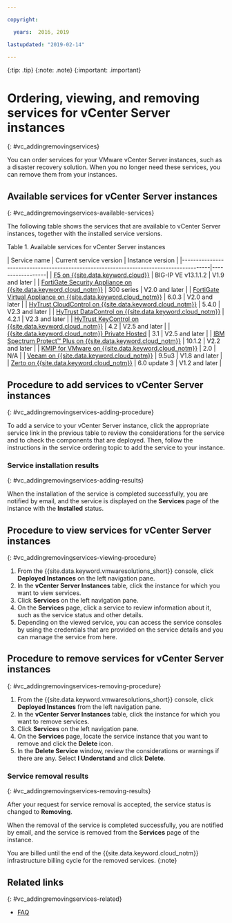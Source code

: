 ```yaml
---

copyright:

  years:  2016, 2019

lastupdated: "2019-02-14"

---
```


{:tip: .tip}
{:note: .note}
{:important: .important}

# Ordering, viewing, and removing services for vCenter Server instances
{: #vc_addingremovingservices}

You can order services for your VMware vCenter Server instances, such as a disaster recovery solution. When you no longer need these services, you can remove them from your instances.

## Available services for vCenter Server instances
{: #vc_addingremovingservices-available-services}

The following table shows the services that are available to vCenter Server instances, together with the installed service versions.

Table 1. Available services for vCenter Server instances

| Service name | Current service version | Instance version |
|----------------------------------------------------------------------------------------|------------------|
| [F5 on {{site.data.keyword.cloud}}](/docs/services/vmwaresolutions/services/f5_considerations.html) | BIG-IP VE v13.1.1.2 | V1.9 and later |
| [FortiGate Security Appliance on {{site.data.keyword.cloud_notm}}](/docs/services/vmwaresolutions/services/fsa_considerations.html) | 300 series | V2.0 and later |
| [FortiGate Virtual Appliance on {{site.data.keyword.cloud_notm}}](/docs/services/vmwaresolutions/services/fortinetvm_considerations.html) | 6.0.3 | V2.0 and later |
| [HyTrust CloudControl on {{site.data.keyword.cloud_notm}}](/docs/services/vmwaresolutions/services/htcc_considerations.html) | 5.4.0 | V2.3 and later |
| [HyTrust DataControl on {{site.data.keyword.cloud_notm}}](/docs/services/vmwaresolutions/services/htdc_considerations.html)  | 4.2.1 | V2.3 and later |
| [HyTrust KeyControl on {{site.data.keyword.cloud_notm}}](/docs/services/vmwaresolutions/services/htkc_considerations.html)              | 4.2 | V2.5 and later |
| [{{site.data.keyword.cloud_notm}} Private Hosted](/docs/services/vmwaresolutions/services/icp_overview.html) | 3.1 | V2.5 and later |
| [IBM Spectrum Protect&trade; Plus on {{site.data.keyword.cloud_notm}}](/docs/services/vmwaresolutions/services/spp_considerations.html) | 10.1.2 | V2.2 and later |
| [KMIP for VMware on {{site.data.keyword.cloud_notm}}](/docs/services/vmwaresolutions/services/kmip_standalone_considerations.html) | 2.0  | N/A  |
| [Veeam on {{site.data.keyword.cloud_notm}}](/docs/services/vmwaresolutions/services/veeam_considerations.html) | 9.5u3 | V1.8 and later |
| [Zerto on {{site.data.keyword.cloud_notm}}](/docs/services/vmwaresolutions/services/addingzertodr.html) | 6.0 update 3 | V1.2 and later |

## Procedure to add services to vCenter Server instances
{: #vc_addingremovingservices-adding-procedure}

To add a service to your vCenter Server instance, click the appropriate service link in the previous table to review the considerations for the service and to check the components that are deployed. Then, follow the instructions in the service ordering topic to add the service to your instance.

### Service installation results
{: #vc_addingremovingservices-adding-results}

When the installation of the service is completed successfully, you are notified by email, and the service is displayed on the **Services** page of the instance with the **Installed** status.

## Procedure to view services for vCenter Server instances
{: #vc_addingremovingservices-viewing-procedure}

1. From the {{site.data.keyword.vmwaresolutions_short}} console, click **Deployed Instances** on the left navigation pane.
2. In the **vCenter Server Instances** table, click the instance for which you want to view services.
3. Click **Services** on the left navigation pane.
4. On the **Services** page, click a service to review information about it, such as the service status and other details.
5. Depending on the viewed service, you can access the service consoles by using the credentials that are provided on the service details and you can manage the service from here.

## Procedure to remove services for vCenter Server instances
{: #vc_addingremovingservices-removing-procedure}

1. From the {{site.data.keyword.vmwaresolutions_short}} console, click **Deployed Instances** from the left navigation pane.
2. In the **vCenter Server Instances** table, click the instance for which you want to remove services.
3. Click **Services** on the left navigation pane.
4. On the **Services** page, locate the service instance that you want to remove and click the **Delete** icon.
5. In the **Delete Service** window, review the considerations or warnings if there are any. Select **I Understand** and click **Delete**.

### Service removal results
{: #vc_addingremovingservices-removing-results}

After your request for service removal is accepted, the service status is changed to **Removing**.

When the removal of the service is completed successfully, you are notified by email, and the service is removed from the **Services** page of the instance.

You are billed until the end of the {{site.data.keyword.cloud_notm}} infrastructure billing cycle for the removed services.
{:note}

## Related links
{: #vc_addingremovingservices-related}

* [FAQ](/docs/services/vmwaresolutions/vmonic/faq.html)

